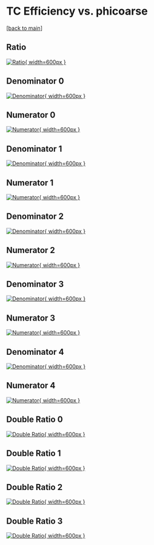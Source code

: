 # TC Efficiency vs. phicoarse

[[back to main](./)]



## Ratio

[![Ratio](../mtv/var/TC_loweta_11_1_eff_phicoarse.png){ width=600px }](../mtv/var/TC_loweta_11_1_eff_phicoarse.pdf)

## Denominator 0

[![Denominator](../mtv/den/TC_loweta_11_1_eff_phicoarse_den0.png){ width=600px }](../mtv/den/TC_loweta_11_1_eff_phicoarse_den0.pdf)

## Numerator 0

[![Numerator](../mtv/num/TC_loweta_11_1_eff_phicoarse_num0.png){ width=600px }](../mtv/num/TC_loweta_11_1_eff_phicoarse_num0.pdf)

## Denominator 1

[![Denominator](../mtv/den/TC_loweta_11_1_eff_phicoarse_den1.png){ width=600px }](../mtv/den/TC_loweta_11_1_eff_phicoarse_den1.pdf)

## Numerator 1

[![Numerator](../mtv/num/TC_loweta_11_1_eff_phicoarse_num1.png){ width=600px }](../mtv/num/TC_loweta_11_1_eff_phicoarse_num1.pdf)

## Denominator 2

[![Denominator](../mtv/den/TC_loweta_11_1_eff_phicoarse_den2.png){ width=600px }](../mtv/den/TC_loweta_11_1_eff_phicoarse_den2.pdf)

## Numerator 2

[![Numerator](../mtv/num/TC_loweta_11_1_eff_phicoarse_num2.png){ width=600px }](../mtv/num/TC_loweta_11_1_eff_phicoarse_num2.pdf)

## Denominator 3

[![Denominator](../mtv/den/TC_loweta_11_1_eff_phicoarse_den3.png){ width=600px }](../mtv/den/TC_loweta_11_1_eff_phicoarse_den3.pdf)

## Numerator 3

[![Numerator](../mtv/num/TC_loweta_11_1_eff_phicoarse_num3.png){ width=600px }](../mtv/num/TC_loweta_11_1_eff_phicoarse_num3.pdf)

## Denominator 4

[![Denominator](../mtv/den/TC_loweta_11_1_eff_phicoarse_den4.png){ width=600px }](../mtv/den/TC_loweta_11_1_eff_phicoarse_den4.pdf)

## Numerator 4

[![Numerator](../mtv/num/TC_loweta_11_1_eff_phicoarse_num4.png){ width=600px }](../mtv/num/TC_loweta_11_1_eff_phicoarse_num4.pdf)

## Double Ratio 0

[![Double Ratio](../mtv/ratio/TC_loweta_11_1_eff_phicoarse_ratio0.png){ width=600px }](../mtv/ratio/TC_loweta_11_1_eff_phicoarse_ratio0.pdf)

## Double Ratio 1

[![Double Ratio](../mtv/ratio/TC_loweta_11_1_eff_phicoarse_ratio1.png){ width=600px }](../mtv/ratio/TC_loweta_11_1_eff_phicoarse_ratio1.pdf)

## Double Ratio 2

[![Double Ratio](../mtv/ratio/TC_loweta_11_1_eff_phicoarse_ratio2.png){ width=600px }](../mtv/ratio/TC_loweta_11_1_eff_phicoarse_ratio2.pdf)

## Double Ratio 3

[![Double Ratio](../mtv/ratio/TC_loweta_11_1_eff_phicoarse_ratio3.png){ width=600px }](../mtv/ratio/TC_loweta_11_1_eff_phicoarse_ratio3.pdf)

